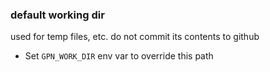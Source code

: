 ### default working dir
used for temp files, etc.
do not commit its contents to github

- Set `GPN_WORK_DIR` env var to override this path